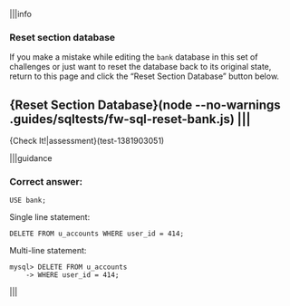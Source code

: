 |||info
### Reset section database
If you make a mistake while editing the `bank` database in this set of challenges or just want to reset the database back to its original state, return to this page and click the “Reset Section Database” button below.

{Reset Section Database}(node --no-warnings .guides/sqltests/fw-sql-reset-bank.js)
|||
---

{Check It!|assessment}(test-1381903051)

|||guidance

### Correct answer:

`USE bank;`

Single line statement:

`DELETE FROM u_accounts WHERE user_id = 414;`

Multi-line statement:

```
mysql> DELETE FROM u_accounts 
    -> WHERE user_id = 414;
```

|||
